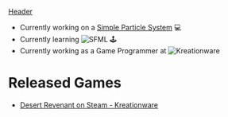 [Header](https://github.com/MiTsSsS/MiTsSsS/blob/main/github-header-image.png)

- Currently working on a [Simple Particle System](https://github.com/MiTsSsS/ParticleSystem) :computer:
- Currently learning  ![SFML](https://img.shields.io/badge/SFML-brightgreen?style=for-the-badge&logo=sfml) :joystick: 
- Currently working as a Game Programmer at ![Kreationware](https://kreationware.com)

# Released Games
  
- [Desert Revenant on Steam - Kreationware](https://store.steampowered.com/app/1969430/Desert_Revenant)
<!--
**MiTsSsS/MiTsSsS** is a ✨ _special_ ✨ repository because its `README.md` (this file) appears on your GitHub profile.

Here are some ideas to get you started:

- 🔭 I’m currently working on ...
- 🌱 I’m currently learning ...
- 👯 I’m looking to collaborate on ...
- 🤔 I’m looking for help with ...
- 💬 Ask me about ...
- 📫 How to reach me: ...
- 😄 Pronouns: ...
- ⚡ Fun fact: ...
-->
